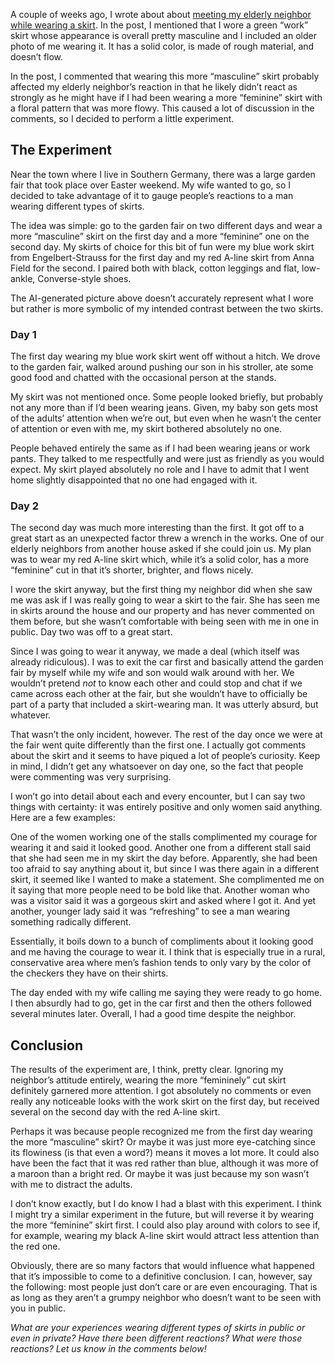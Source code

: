A couple of weeks ago, I wrote about about [meeting my elderly neighbor while wearing a skirt](https://www.the-beskirted-man.com/skirted-stories/meeting-my-elderly-neighbor-for-the-first-time-in-a-skirt/). In the post, I mentioned that I wore a green “work” skirt whose appearance is overall pretty masculine and I included an older photo of me wearing it. It has a solid color, is made of rough material, and doesn’t flow.

In the post, I commented that wearing this more “masculine” skirt probably affected my elderly neighbor’s reaction in that he likely didn’t react as strongly as he might have if I had been wearing a more “feminine” skirt with a floral pattern that was more flowy. This caused a lot of discussion in the comments, so I decided to perform a little experiment.

The Experiment
--------------

Near the town where I live in Southern Germany, there was a large garden fair that took place over Easter weekend. My wife wanted to go, so I decided to take advantage of it to gauge people’s reactions to a man wearing different types of skirts.

The idea was simple: go to the garden fair on two different days and wear a more “masculine” skirt on the first day and a more “feminine” one on the second day. My skirts of choice for this bit of fun were my blue work skirt from Engelbert-Strauss for the first day and my red A-line skirt from Anna Field for the second. I paired both with black, cotton leggings and flat, low-ankle, Converse-style shoes.

The AI-generated picture above doesn’t accurately represent what I wore but rather is more symbolic of my intended contrast between the two skirts.

### Day 1

The first day wearing my blue work skirt went off without a hitch. We drove to the garden fair, walked around pushing our son in his stroller, ate some good food and chatted with the occasional person at the stands.

My skirt was not mentioned once. Some people looked briefly, but probably not any more than if I’d been wearing jeans. Given, my baby son gets most of the adults’ attention when we’re out, but even when he wasn’t the center of attention or even with me, my skirt bothered absolutely no one.

People behaved entirely the same as if I had been wearing jeans or work pants. They talked to me respectfully and were just as friendly as you would expect. My skirt played absolutely no role and I have to admit that I went home slightly disappointed that no one had engaged with it.

### Day 2

The second day was much more interesting than the first. It got off to a great start as an unexpected factor threw a wrench in the works. One of our elderly neighbors from another house asked if she could join us. My plan was to wear my red A-line skirt which, while it’s a solid color, has a more “feminine” cut in that it’s shorter, brighter, and flows nicely.

I wore the skirt anyway, but the first thing my neighbor did when she saw me was ask if I was really going to wear a skirt to the fair. She has seen me in skirts around the house and our property and has never commented on them before, but she wasn’t comfortable with being seen with me in one in public. Day two was off to a great start.

Since I was going to wear it anyway, we made a deal (which itself was already ridiculous). I was to exit the car first and basically attend the garden fair by myself while my wife and son would walk around with her. We wouldn’t pretend *not* to know each other and could stop and chat if we came across each other at the fair, but she wouldn’t have to officially be part of a party that included a skirt-wearing man. It was utterly absurd, but whatever.

That wasn’t the only incident, however. The rest of the day once we were at the fair went quite differently than the first one. I actually got comments about the skirt and it seems to have piqued a lot of people’s curiosity. Keep in mind, I didn’t get any whatsoever on day one, so the fact that people were commenting was very surprising.

I won’t go into detail about each and every encounter, but I can say two things with certainty: it was entirely positive and only women said anything. Here are a few examples:

One of the women working one of the stalls complimented my courage for wearing it and said it looked good. Another one from a different stall said that she had seen me in my skirt the day before. Apparently, she had been too afraid to say anything about it, but since I was there again in a different skirt, it seemed like I wanted to make a statement. She complimented me on it saying that more people need to be bold like that. Another woman who was a visitor said it was a gorgeous skirt and asked where I got it. And yet another, younger lady said it was “refreshing” to see a man wearing something radically different.

Essentially, it boils down to a bunch of compliments about it looking good and me having the courage to wear it. I think that is especially true in a rural, conservative area where men’s fashion tends to only vary by the color of the checkers they have on their shirts.

The day ended with my wife calling me saying they were ready to go home. I then absurdly had to go, get in the car first and then the others followed several minutes later. Overall, I had a good time despite the neighbor.

Conclusion
----------

The results of the experiment are, I think, pretty clear. Ignoring my neighbor’s attitude entirely, wearing the more “femininely” cut skirt definitely garnered more attention. I got absolutely no comments or even really any noticeable looks with the work skirt on the first day, but received several on the second day with the red A-line skirt.

Perhaps it was because people recognized me from the first day wearing the more “masculine” skirt? Or maybe it was just more eye-catching since its flowiness (is that even a word?) means it moves a lot more. It could also have been the fact that it was red rather than blue, although it was more of a maroon than a bright red. Or maybe it was just because my son wasn’t with me to distract the adults.

I don’t know exactly, but I do know I had a blast with this experiment. I think I might try a similar experiment in the future, but will reverse it by wearing the more “feminine” skirt first. I could also play around with colors to see if, for example, wearing my black A-line skirt would attract less attention than the red one.

Obviously, there are so many factors that would influence what happened that it’s impossible to come to a definitive conclusion. I can, however, say the following: most people just don’t care or are even encouraging. That is as long as they aren’t a grumpy neighbor who doesn’t want to be seen with you in public.

*What are your experiences wearing different types of skirts in public or even in private? Have there been different reactions? What were those reactions? Let us know in the comments below!*